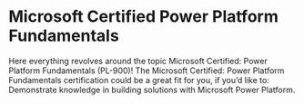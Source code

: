 # Microsoft Certified Power Platform Fundamentals
Here everything revolves around the topic Microsoft Certified: Power Platform Fundamentals (PL-900)!
The Microsoft Certified: Power Platform Fundamentals certification could be a great fit for you, if you’d like to:
Demonstrate knowledge in building solutions with Microsoft Power Platform.
